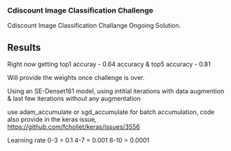 ### Cdiscount Image Classification Challenge

Cdiscount Image Classification Challange Ongoing Solution.

## Results

Right now getting top1 accuray - 0.64 accuracy & top5 accuracy - 0.81

Will provide the weights once challenge is over.

Using an SE-Denset161 model, using intitial iterations with data augmention & last few iterations without any augmentation

use adam_accumulate or sgd_accumulate for batch accumulation, code also provide in the keras issue,
https://github.com/fchollet/keras/issues/3556


Learning rate 0-3 = 0.1
			  4-7 = 0.001
			  8-10 = 0.0001